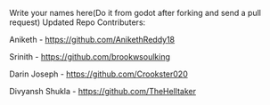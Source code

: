 Write your names here(Do it from godot after forking and send a pull request)
Updated Repo
Contributers:
	
Aniketh - https://github.com/AnikethReddy18  

Srinith - https://github.com/brookwsoulking

Darin Joseph - https://github.com/Crookster020

Divyansh Shukla - https://github.com/TheHelltaker
